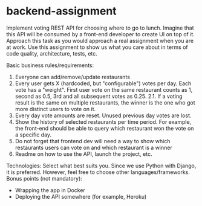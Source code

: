 # backend-assignment

Implement voting REST API for choosing where to go to lunch. Imagine that this API will be consumed by a front-end developer to create UI on top of it. Approach this task as you would approach a real assignment when you are at work. Use this assignment to show us what you care about in terms of code quality, architecture, tests, etc.

Basic business rules/requirements:
1. Everyone can add/remove/update restaurants
2. Every user gets X (hardcoded, but "configurable") votes per
day. Each vote has a "weight". First user vote on the same restaurant counts as 1, second as 0.5, 3rd and all subsequent votes as 0.25.
2.1. If a voting result is the same on multiple restaurants, the winner is the one who got more distinct users to vote on it.
3. Every day vote amounts are reset. Unused previous day votes are lost.
4. Show the history of selected restaurants per time period. For example, the front-end should be able to query which restaurant won the vote on a specific day.
5. Do not forget that frontend dev will need a way to show which restaurants users can vote on and which restaurant is a winner
6. Readme on how to use the API, launch the project, etc.
   
Technologies:
Select what best suits you. Since we use Python with Django, it is preferred. However, feel free to choose other languages/frameworks.
Bonus points (not mandatory):
- Wrapping the app in Docker
- Deploying the API somewhere (for example, Heroku)
